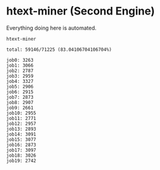 # htext-miner (Second Engine)

Everything doing here is automated.

```
htext-miner

total: 59146/71225 (83.04106704106704%)

job0: 3263
job1: 3066
job2: 2787
job3: 2959
job4: 3327
job5: 2906
job6: 2915
job7: 2873
job8: 2907
job9: 2661
job10: 2955
job11: 2771
job12: 2957
job13: 2893
job14: 3091
job15: 3077
job16: 2873
job17: 3097
job18: 3026
job19: 2742
```